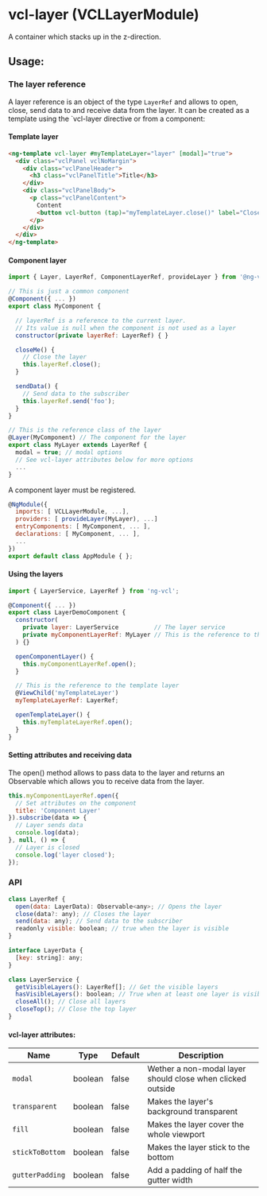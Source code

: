 # vcl-layer (VCLLayerModule)

A container which stacks up in the z-direction.

## Usage:

### The layer reference

A layer reference is an object of the type `LayerRef` and allows to open, close, send data to and receive data from the layer.
It can be created as a template using the `vcl-layer directive or from a component:

#### Template layer
```html
<ng-template vcl-layer #myTemplateLayer="layer" [modal]="true">
  <div class="vclPanel vclNoMargin">
    <div class="vclPanelHeader">
      <h3 class="vclPanelTitle">Title</h3>
    </div>
    <div class="vclPanelBody">
      <p class="vclPanelContent">
        Content
        <button vcl-button (tap)="myTemplateLayer.close()" label="Close Layer"></button>
      </p>
    </div>
  </div>
</ng-template>
```

#### Component layer
```js
import { Layer, LayerRef, ComponentLayerRef, provideLayer } from '@ng-vcl/ng-vcl';

// This is just a common component
@Component({ ... })
export class MyComponent { 

  // layerRef is a reference to the current layer. 
  // Its value is null when the component is not used as a layer
  constructor(private layerRef: LayerRef) { }

  closeMe() {
    // Close the layer
    this.layerRef.close();
  }

  sendData() {
    // Send data to the subscriber
    this.layerRef.send('foo');
  }
}

// This is the reference class of the layer
@Layer(MyComponent) // The component for the layer
export class MyLayer extends LayerRef { 
  modal = true; // modal options
  // See vcl-layer attributes below for more options
  ...
}
```

A component layer must be registered.

```js
@NgModule({
  imports: [ VCLLayerModule, ...],
  providers: [ provideLayer(MyLayer), ...]
  entryComponents: [ MyComponent, ... ],
  declarations: [ MyComponent, ... ],
  ...
})
export default class AppModule { };
```

#### Using the layers
```js
import { LayerService, LayerRef } from 'ng-vcl';

@Component({ ... })
export class LayerDemoComponent {
  constructor(
    private layer: LayerService          // The layer service
    private myComponentLayerRef: MyLayer // This is the reference to the component layer
  ) {}

  openComponentLayer() {
    this.myComponentLayerRef.open();
  }

  // This is the reference to the template layer
  @ViewChild('myTemplateLayer')
  myTemplateLayerRef: LayerRef;

  openTemplateLayer() {
    this.myTemplateLayerRef.open();
  }
}
```

#### Setting attributes and receiving data

The open() method allows to pass data to the layer and returns an Observable which 
allows you to receive data from the layer.

```js
this.myComponentLayerRef.open({
  // Set attributes on the component
  title: 'Component Layer'
}).subscribe(data => {
  // Layer sends data
  console.log(data);
}, null, () => {
  // Layer is closed
  console.log('layer closed');
});
```

### API

```js
class LayerRef {
  open(data: LayerData): Observable<any>; // Opens the layer
  close(data?: any); // Closes the layer
  send(data: any); // Send data to the subscriber
  readonly visible: boolean; // true when the layer is visible
}

interface LayerData {
  [key: string]: any;
}

class LayerService {
  getVisibleLayers(): LayerRef[]; // Get the visible layers
  hasVisibleLayers(): boolean; // True when at least one layer is visible
  closeAll(); // Close all layers
  closeTop(); // Close the top layer
}
```

#### vcl-layer attributes:

| Name                | Type        | Default  | Description
| ------------        | ----------- | -------- |--------------
| `modal`             | boolean     | false    | Wether a non-modal layer should close when clicked outside
| `transparent  `     | boolean     | false    | Makes the layer's background transparent
| `fill`              | boolean     | false    | Makes the layer cover the whole viewport
| `stickToBottom`     | boolean     | false    | Makes the layer stick to the bottom
| `gutterPadding`     | boolean     | false    | Add a padding of half the gutter width
